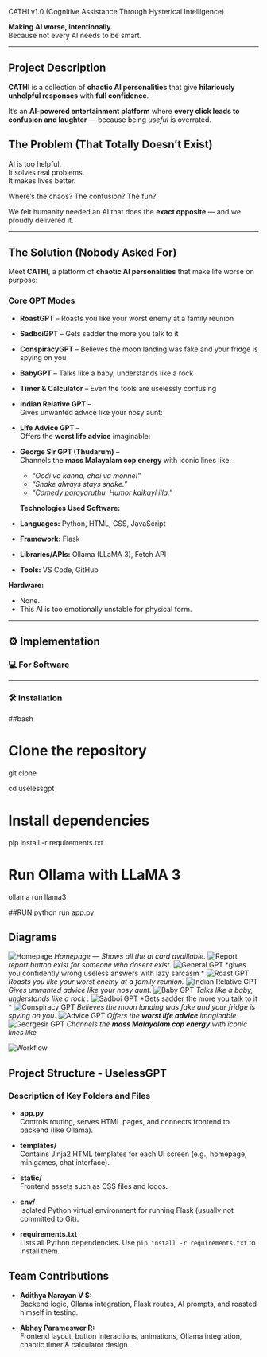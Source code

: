  CATHI v1.0 (Cognitive Assistance Through Hysterical Intelligence)

**Making AI worse, intentionally.**  
Because not every AI needs to be smart.

---

##  Project Description

**CATHI** is a collection of **chaotic AI personalities** that give **hilariously unhelpful responses** with **full confidence**.  

It’s an **AI-powered entertainment platform** where **every click leads to confusion and laughter** — because being *useful* is overrated.  

##  The Problem (That Totally Doesn’t Exist)

AI is too helpful.  
It solves real problems.  
It makes lives better.  

Where’s the chaos? The confusion? The fun?  

We felt humanity needed an AI that does the **exact opposite** — and we proudly delivered it.  

---

## The Solution (Nobody Asked For)

Meet **CATHI**, a platform of **chaotic AI personalities** that make life worse on purpose:

### Core GPT Modes

- **RoastGPT** – Roasts you like your worst enemy at a family reunion  
- **SadboiGPT** – Gets sadder the more you talk to it  
- **ConspiracyGPT** – Believes the moon landing was fake and your fridge is spying on you  
- **BabyGPT** – Talks like a baby, understands like a rock  
- **Timer & Calculator** – Even the tools are uselessly confusing  

- **Indian Relative GPT** –  
  Gives unwanted advice like your nosy aunt:  
   

- **Life Advice GPT** –  
  Offers the **worst life advice** imaginable:  
   

- **George Sir GPT (Thudarum)** –  
  Channels the **mass Malayalam cop energy** with iconic lines like:  
  - *“Oodi va kanna, chai va monne!”*  
  - *“Snake always stays snake.”*  
  - *“Comedy parayaruthu. Humor kaikayi illa.”*


  **Technologies Used**
  **Software:**  
- **Languages:** Python, HTML, CSS, JavaScript  
- **Framework:** Flask  
- **Libraries/APIs:** Ollama (LLaMA 3), Fetch API  
- **Tools:** VS Code, GitHub  

**Hardware:**  
- None.  
- This AI is too emotionally unstable for physical form.  

---
## ⚙️ Implementation

### 💻 For Software

---

### 🛠 Installation


##bash
# Clone the repository
git clone <your-repo-link>

cd uselessgpt

# Install dependencies
pip install -r requirements.txt

# Run Ollama with LLaMA 3
ollama run llama3

##RUN
python run app.py



##  Diagrams

![Homepage](images/homepage.png)
*Homepage — Shows all the ai card availlable.*
![Report](images/report.png)
*report button exist for someone who dosent exist.*
![General GPT](images/general.png)
*gives you confidently wrong useless answers with lazy sarcasm *
![Roast GPT](images/roast.png)
*Roasts you like your worst enemy at a family reunion.*
![Indian Relative GPT](images/relative.png)
*Gives unwanted advice like your nosy aunt.*
![Baby GPT](images/baby.png)
*Talks like a baby, understands like a rock .*
![Sadboi GPT](images/sad.png)
*Gets sadder the more you talk to it *
![Conspiracy GPT](images/conspiracy.png)
*Believes the moon landing was fake and your fridge is spying on you.*
![Advice GPT](images/advice.png)
*Offers the **worst life advice** imaginable*
![Georgesir GPT](images/george.png)
*Channels the **mass Malayalam cop energy** with iconic lines like*



![Workflow](images/workflow.jpeg) 
##  Project Structure - UselessGPT

### Description of Key Folders and Files

- **app.py**  
  Controls routing, serves HTML pages, and connects frontend to backend (like Ollama).

- **templates/**  
  Contains Jinja2 HTML templates for each UI screen (e.g., homepage, minigames, chat interface).

- **static/**  
  Frontend assets such as CSS files and logos.

- **env/**  
  Isolated Python virtual environment for running Flask (usually not committed to Git).

- **requirements.txt**  
  Lists all Python dependencies. Use `pip install -r requirements.txt` to install them.



 ##  Team Contributions

- **Adithya Narayan V S:**  
  Backend logic, Ollama integration, Flask routes, AI prompts, and roasted himself in testing.

- **Abhay Parameswer R:**  
  Frontend layout, button interactions, animations, Ollama integration, chaotic timer & calculator design.
  












